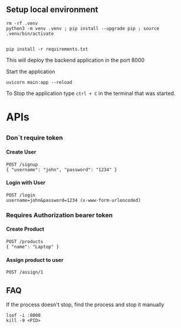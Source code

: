
## Setup local environment

```shell
rm -rf .venv
python3 -m venv .venv ; pip install --upgrade pip ; source .venv/bin/activate


pip install -r requirements.txt

```


This will deploy the backend application in the port 8000


Start the application
```shell
uvicorn main:app --reload
```

To Stop the application type `ctrl + C` in the terminal that was started.


# APIs
## 

### Don`t require token

#### Create User
```
POST /signup
{ "username": "john", "password": "1234" }
```

#### Login with User
```
POST /login
username=john&password=1234 (x-www-form-urlencoded)
```


### Requires Authorization bearer token

#### Create Product
```
POST /products
{ "name": "Laptop" }
```
#### Assign product to user
```
POST /assign/1
```


## FAQ

If the process doesn't stop, find the process and stop it manually
```shell
lsof -i :8000
kill -9 <PID>
```
